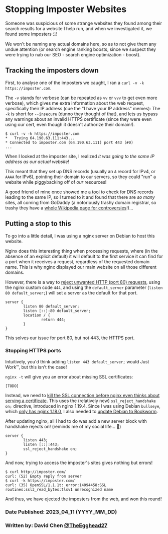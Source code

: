 # Stopping Imposter Websites

Someone was suspicious of some strange websites they found among their search results for a website I help run, and when we investigated it, we found some imposters ඞ!

We won't be naming any actual domains here, so as to not give them any undue attention (or search engine ranking boosts, since we suspect they were trying to nab our SEO - search engine optimization - boost).

## Tracking the imposters down

First, to analyse one of the imposters we caught, I ran a `curl -v -k https://imposter.com`.

The `-v` stands for verbose (can be repeated as `vv` or `vvv` to get even more verbose), which gives me extra information about the web request, specifically their IP address (cue the "I have your IP address" memes):
The `-k` is short for `--insecure` (dunno they thought of that), and lets us bypass any warnings about an invalid HTTPS certificate (since they were even using our cert, even though it doesn't authorize their domain!).

```shell
$ curl -v -k https://imposter.com
*   Trying 64.190.63.111:443...
* Connected to imposter.com (64.190.63.111) port 443 (#0)
...
```

When I looked at the imposter site, I realized _it was going to the same IP address as our actual website_!

This meant that they set up DNS records (usually an `A` record for IPv4, or `AAAA` for IPv6), pointing their domain to our servers, so they could "run" a website while piggybacking off of _our_ resources!

A good friend of mine once showed me [a tool](https://dnslytics.com/reverse-ip) to check for DNS records leading to the same IP, so I turned to it and found that there are _so many_ sites, all coming from GoDaddy (a notoriously trashy domain registrar, so trashy they have a [whole Wikipedia page for controversies](https://en.wikipedia.org/wiki/List_of_controversies_involving_GoDaddy)!)...

## Putting a stop to this

To go into a little detail, I was using a nginx server on Debian to host this website.

Nginx does this interesting thing when processing requests, where (in the absence of an explicit default) it will default to the first service it can find for a port when it receives a request, regardless of the requested domain name.
This is why nginx displayed our main website on all those different domains.

However, there is a way to [reject unwanted HTTP (port 80) requests](https://nginx.org/en/docs/http/request_processing.html#how_to_prevent_undefined_server_names), using the nginx custom code `444`, and using the `default_server` parameter (`listen 80 default_server;`) will set a server as the default for that port.

```
server {
        listen 80 default_server;
        listen [::]:80 default_server;
        location / {
                return 444;
        }
}
```

This solves our issue for port 80, but not 443, the HTTPS port.

### Stopping HTTPS ports

Intuitively, you'd think adding `listen 443 default_server;` would Just Work™, but this isn't the case!

`nginx -t` will give you an error about missing SSL certificates:

```
[TODO]
```

Instead, we need to [kill the SSL connection before nginx even thinks about serving a certificate](https://superuser.com/a/1626794).
This uses the (relatively new) `ssl_reject_handshake on;` directive, introduced in nginx 1.19.4. Since I was using Debian `bullseye`, which [only has nginx 1.18.0](https://packages.debian.org/search?keywords=nginx), I also needed to [update Debian to Bookworm](updating_debian).

After updating nginx, all I had to do was add a new server block with handshake rejects on! (reminds me of my social life... 🥲)

```
server {
        listen 443;
        listen [::]:443;
        ssl_reject_handshake on;
}
```

And now, trying to access the imposter's sites gives nothing but errors!

```shell
$ curl http://imposter.com/
curl: (52) Empty reply from server
$ curl -k https://imposter.com/
curl: (35) OpenSSL/1.1.1t: error:14094458:SSL routines:ssl3_read_bytes:tlsv1 unrecognized name
```

And thus, we have ejected the imposters from the web, and won this round!

### Date Published: 2023_04_11 (YYYY_MM_DD)

### Written by: David Chen [@TheEgghead27](https://github.com/TheEgghead27)
